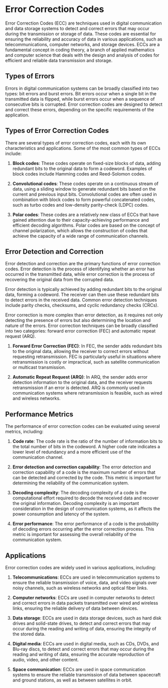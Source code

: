 # Error Correction Codes

Error Correction Codes (ECC) are techniques used in digital communication and data storage systems to detect and correct errors that may occur during the transmission or storage of data. These codes are essential for ensuring the reliability and accuracy of data in various applications, such as telecommunications, computer networks, and storage devices. ECCs are a fundamental concept in coding theory, a branch of applied mathematics and computer science that deals with the design and analysis of codes for efficient and reliable data transmission and storage.

## Types of Errors

Errors in digital communication systems can be broadly classified into two types: bit errors and burst errors. Bit errors occur when a single bit in the transmitted data is flipped, while burst errors occur when a sequence of consecutive bits is corrupted. Error correction codes are designed to detect and correct these errors, depending on the specific requirements of the application.

## Types of Error Correction Codes

There are several types of error correction codes, each with its own characteristics and applications. Some of the most common types of ECCs include:

1. **Block codes**: These codes operate on fixed-size blocks of data, adding redundant bits to the original data to form a codeword. Examples of block codes include Hamming codes and Reed-Solomon codes.

2. **Convolutional codes**: These codes operate on a continuous stream of data, using a sliding window to generate redundant bits based on the current and previous input bits. Convolutional codes are often used in combination with block codes to form powerful concatenated codes, such as turbo codes and low-density parity-check (LDPC) codes.

3. **Polar codes**: These codes are a relatively new class of ECCs that have gained attention due to their capacity-achieving performance and efficient decoding algorithms. Polar codes are based on the concept of channel polarization, which allows the construction of codes that achieve the capacity of a wide range of communication channels.

## Error Detection and Correction

Error detection and correction are the primary functions of error correction codes. Error detection is the process of identifying whether an error has occurred in the transmitted data, while error correction is the process of recovering the original data from the corrupted data.

Error detection is typically achieved by adding redundant bits to the original data, forming a codeword. The receiver can then use these redundant bits to detect errors in the received data. Common error detection techniques include parity checks, checksums, and cyclic redundancy checks (CRCs).

Error correction is more complex than error detection, as it requires not only detecting the presence of errors but also determining the location and nature of the errors. Error correction techniques can be broadly classified into two categories: forward error correction (FEC) and automatic repeat request (ARQ).

1. **Forward Error Correction (FEC)**: In FEC, the sender adds redundant bits to the original data, allowing the receiver to correct errors without requesting retransmission. FEC is particularly useful in situations where retransmission is costly or impractical, such as satellite communication or multicast transmission.

2. **Automatic Repeat Request (ARQ)**: In ARQ, the sender adds error detection information to the original data, and the receiver requests retransmission if an error is detected. ARQ is commonly used in communication systems where retransmission is feasible, such as wired and wireless networks.

## Performance Metrics

The performance of error correction codes can be evaluated using several metrics, including:

1. **Code rate**: The code rate is the ratio of the number of information bits to the total number of bits in the codeword. A higher code rate indicates a lower level of redundancy and a more efficient use of the communication channel.

2. **Error detection and correction capability**: The error detection and correction capability of a code is the maximum number of errors that can be detected and corrected by the code. This metric is important for determining the reliability of the communication system.

3. **Decoding complexity**: The decoding complexity of a code is the computational effort required to decode the received data and recover the original information. Decoding complexity is an important consideration in the design of communication systems, as it affects the power consumption and latency of the system.

4. **Error performance**: The error performance of a code is the probability of decoding errors occurring after the error correction process. This metric is important for assessing the overall reliability of the communication system.

## Applications

Error correction codes are widely used in various applications, including:

1. **Telecommunications**: ECCs are used in telecommunication systems to ensure the reliable transmission of voice, data, and video signals over noisy channels, such as wireless networks and optical fiber links.

2. **Computer networks**: ECCs are used in computer networks to detect and correct errors in data packets transmitted over wired and wireless links, ensuring the reliable delivery of data between devices.

3. **Data storage**: ECCs are used in data storage devices, such as hard disk drives and solid-state drives, to detect and correct errors that may occur during the reading and writing of data, ensuring the integrity of the stored data.

4. **Digital media**: ECCs are used in digital media, such as CDs, DVDs, and Blu-ray discs, to detect and correct errors that may occur during the reading and writing of data, ensuring the accurate reproduction of audio, video, and other content.

5. **Space communication**: ECCs are used in space communication systems to ensure the reliable transmission of data between spacecraft and ground stations, as well as between satellites in orbit.
